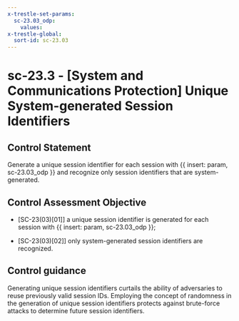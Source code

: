 ```yaml
---
x-trestle-set-params:
  sc-23.03_odp:
    values:
x-trestle-global:
  sort-id: sc-23.03
---
```


# sc-23.3 - \[System and Communications Protection\] Unique System-generated Session Identifiers

## Control Statement

Generate a unique session identifier for each session with {{ insert: param, sc-23.03_odp }} and recognize only session identifiers that are system-generated.

## Control Assessment Objective

- \[SC-23(03)[01]\] a unique session identifier is generated for each session with {{ insert: param, sc-23.03_odp }};

- \[SC-23(03)[02]\] only system-generated session identifiers are recognized.

## Control guidance

Generating unique session identifiers curtails the ability of adversaries to reuse previously valid session IDs. Employing the concept of randomness in the generation of unique session identifiers protects against brute-force attacks to determine future session identifiers.
